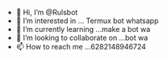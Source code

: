 - 👋 Hi, I’m @Rulsbot
- 👀 I’m interested in ... Termux bot whatsapp
- 🌱 I’m currently learning ...make a bot wa
- 💞️ I’m looking to collaborate on ...bot wa
- 📫 How to reach me ...6282148946724

<!---
Rulsbot/Rulsbot is a ✨ special ✨ repository because its `README.md` (this file) appears on your GitHub profile.
You can click the Preview link to take a look at your changes.
--->
